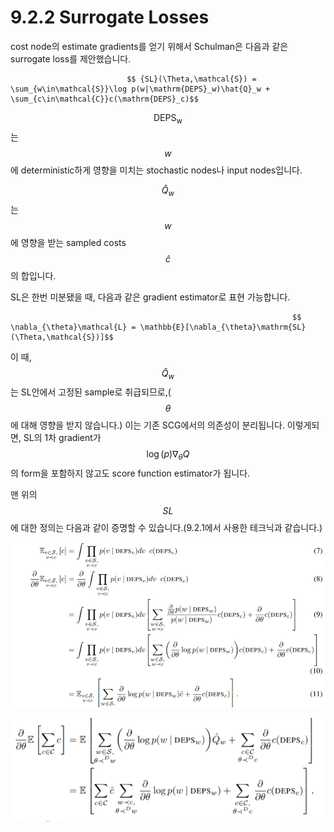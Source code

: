 # 9.2.2 Surrogate Losses

cost node의 estimate gradients를 얻기 위해서 Schulman은 다음과 같은 surrogate loss를 제안했습니다.

                              $$ {SL}(\Theta,\mathcal{S}) = \sum_{w\in\mathcal{S}}\log p(w|\mathrm{DEPS}_w)\hat{Q}_w + \sum_{c\in\mathcal{C}}c(\mathrm{DEPS}_c)$$

$$\mathrm{DEPS_w}$$는 $$w$$에 deterministic하게 영향을 미치는 stochastic nodes나 input nodes입니다.

$$ \hat{Q}_w$$는 $$w$$에 영향을 받는 sampled costs $$ \hat{c}$$의 합입니다. 

 SL은 한번 미분됐을 때, 다음과 같은 gradient estimator로 표현 가능합니다.

                                                                   $$ \nabla_{\theta}\mathcal{L} = \mathbb{E}[\nabla_{\theta}\mathrm{SL}(\Theta,\mathcal{S})]$$

 이 때, $$\hat{Q}_w$$는 SL안에서 고정된 sample로 취급되므로,\($$\theta$$에 대해 영향을 받지 않습니다.\) 이는 기존 SCG에서의 의존성이  분리됩니다. 이렇게되면, SL의 1차 gradient가 $$\log(p)\nabla_{\theta}Q$$의 form을 포함하지 않고도 score function estimator가 됩니다.

 맨 위의 $$SL$$에 대한 정의는 다음과 같이 증명할 수 있습니다.\(9.2.1에서 사용한 테크닉과 같습니다.\)

![](../../../.gitbook/assets/marl_33.png)

![](../../../.gitbook/assets/marl_34.png)



